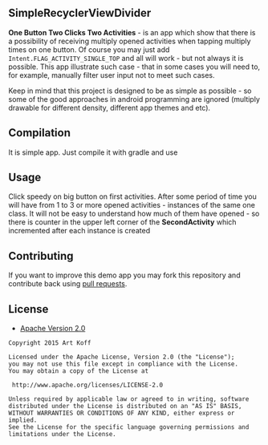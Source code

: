 ## SimpleRecyclerViewDivider
**One Button Two Clicks Two Activities** - is an app which show that there is a possibility of receiving multiply opened activities when tapping multiply times on one button. Of course you may just add `Intent.FLAG_ACTIVITY_SINGLE_TOP` and all will work - but not always it is possible. This app illustrate such case - that in some cases you will need to, for example, manually filter user input not to meet such cases. 

Keep in mind that this project is designed to be as simple as possible - so some of the good approaches in android programming are ignored (multiply drawable for different density, different app themes and etc).


## Compilation
It is simple app. Just compile it with gradle and use

## Usage
Click speedy on big button on first activities. After some period of time you will have from 1 to 3 or more opened activities - instances of the same one class.
It will not be easy to understand how much of them have opened - so there is counter in the upper left corner of the **SecondActivity** which incremented after each instance is created


## Contributing
If you want to improve this demo app you may fork this repository and contribute back using [pull requests](https://github.com/skart1/AndroidMultiplyActivitiesStart/pulls).


## License

* [Apache Version 2.0](http://www.apache.org/licenses/LICENSE-2.0.html)

```
Copyright 2015 Art Koff

Licensed under the Apache License, Version 2.0 (the "License");
you may not use this file except in compliance with the License.
You may obtain a copy of the License at

 http://www.apache.org/licenses/LICENSE-2.0

Unless required by applicable law or agreed to in writing, software
distributed under the License is distributed on an "AS IS" BASIS,
WITHOUT WARRANTIES OR CONDITIONS OF ANY KIND, either express or implied.
See the License for the specific language governing permissions and
limitations under the License.
```